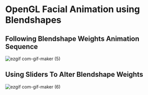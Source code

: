 # OpenGL Facial Animation using Blendshapes

## Following Blendshape Weights Animation Sequence
![ezgif com-gif-maker (5)](https://user-images.githubusercontent.com/57908067/158067167-5110bce6-29c2-4f5b-ad98-6ce0d18d0142.gif)


## Using Sliders To Alter Blendshape Weights 
![ezgif com-gif-maker (6)](https://user-images.githubusercontent.com/57908067/158067289-44d79a53-9770-42c7-9e92-a73666e7db10.gif)
